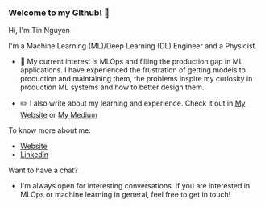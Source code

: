 ### Welcome to my GIthub! 👋

Hi, I'm Tin Nguyen

I'm a Machine Learning (ML)/Deep Learning (DL) Engineer and a Physicist.

- 🌱 My current interest is MLOps and filling the production gap in ML applications. I have experienced the frustration of getting models to production and maintaining them, the problems inspire my curiosity in production ML systems and how to better design them.

- ✏️ I also write about my learning and experience. Check it out in [My Website](https://tintn.github.io/posts/) or [My Medium](https://medium.com/@tintn03)

To know more about me:
- [Website](https://tintn.github.io/)
- [Linkedin](https://www.linkedin.com/in/trung-tin-nguyen/)

Want to have a chat?
- I'm always open for interesting conversations. If you are interested in MLOps or machine learning in general, feel free to get in touch!

<!--
**tintn/tintn** is a ✨ _special_ ✨ repository because its `README.md` (this file) appears on your GitHub profile.

Here are some ideas to get you started:

- 🔭 I’m currently working on ...
- 🌱 I’m currently learning ...
- 👯 I’m looking to collaborate on ...
- 🤔 I’m looking for help with ...
- 💬 Ask me about ...
- 📫 How to reach me: ...
- 😄 Pronouns: ...
- ⚡ Fun fact: ...
-->
